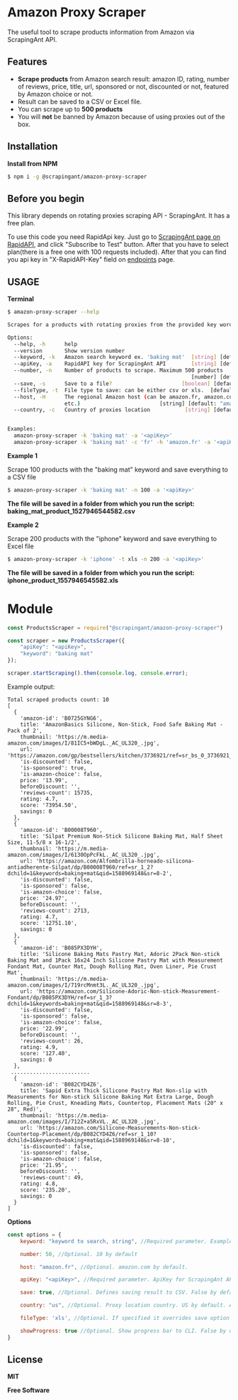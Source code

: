 # Amazon Proxy Scraper

The useful tool to scrape products information from Amazon via ScrapingAnt API.

## Features

-   **Scrape products** from Amazon search result: amazon ID, rating, number of reviews, price, title, url, sponsored or not, discounted or not, featured by Amazon choice or not.
-   Result can be saved to a CSV or Excel file.
-   You can scrape up to **500 products**
-   You will **not** be banned by Amazon because of using proxies out of the box.

## Installation

**Install from NPM**

```sh
$ npm i -g @scrapingant/amazon-proxy-scraper
```

## Before you begin

This library depends on rotating proxies scraping API - ScrapingAnt. It has a free plan.

To use this code you need RapidApi key. Just go to <a href="https://rapidapi.com/okami4kak/api/scrapingant">ScrapingAnt page on RapidAPI</a>, and click "Subscribe to Test" button. After that you have to select plan(there is a free one with 100 requests included). After that you can find you api key in "X-RapidAPI-Key" field on <a href="https://rapidapi.com/okami4kak/api/scrapingant/endpoints">endpoints</a> page.

## USAGE

**Terminal**

```sh
$ amazon-proxy-scraper --help

Scrapes for a products with rotating proxies from the provided key word

Options:
  --help, -h      help                                                 [boolean]
  --version       Show version number                                  [boolean]
  --keyword, -k   Amazon search keyword ex. 'baking mat'  [string] [default: ""]
  --apiKey, -a    RapidAPI key for ScrapingAnt API        [string] [default: ""]
  --number, -n    Number of products to scrape. Maximum 500 products
                                                          [number] [default: 10]
  --save, -s      Save to a file?                      [boolean] [default: true]
  --fileType, -t  File type to save: can be either csv or xls.  [default: "csv"]
  --host, -H      The regional Amazon host (can be amazon.fr, amazon.co.uk,
                  etc.)                         [string] [default: "amazon.com"]
  --country, -c   Country of proxies location           [string] [default: "us"]


Examples:
  amazon-proxy-scraper -k 'baking mat' -a '<apiKey>'
  amazon-proxy-scraper -k 'baking mat' -c 'fr' -h 'amazon.fr' -a '<apiKey>'
```

**Example 1**

Scrape 100 products with the "baking mat" keyword and save everything to a CSV file

```sh
$ amazon-proxy-scraper -k 'baking mat' -n 100 -a '<apiKey>'
```

**The file will be saved in a folder from which you run the script:
baking_mat_product_1527946544582.csv**

**Example 2**

Scrape 200 products with the "iphone" keyword and save everything to Excel file

```sh
$ amazon-proxy-scraper -k 'iphone' -t xls -n 200 -a '<apiKey>'
```

**The file will be saved in a folder from which you run the script:
iphone_product_1557946545582.xls**

# Module

```javascript
const ProductsScraper = require("@scrapingant/amazon-proxy-scraper")

const scraper = new ProductsScraper({
    "apiKey": "<apiKey>",
    "keyword": "baking mat"
});

scraper.startScraping().then(console.log, console.error);
```

Example output:

```
Total scraped products count: 10
[
  {
    'amazon-id': 'B0725GYNG6',
    title: 'AmazonBasics Silicone, Non-Stick, Food Safe Baking Mat - Pack of 2',
    thumbnail: 'https://m.media-amazon.com/images/I/81IC5+bWDgL._AC_UL320_.jpg',
    url: 'https://amazon.com/gp/bestsellers/kitchen/3736921/ref=sr_bs_0_3736921_1',
    'is-discounted': false,
    'is-sponsored': true,
    'is-amazon-choice': false,
    price: '13.99',
    beforeDiscount: '',
    'reviews-count': 15735,
    rating: 4.7,
    score: '73954.50',
    savings: 0
  },
  {
    'amazon-id': 'B00008T960',
    title: 'Silpat Premium Non-Stick Silicone Baking Mat, Half Sheet Size, 11-5/8 x 16-1/2',
    thumbnail: 'https://m.media-amazon.com/images/I/6130OpPcFkL._AC_UL320_.jpg',
    url: 'https://amazon.com/Alfombrilla-horneado-silicona-antiadherente-Silpat/dp/B00008T960/ref=sr_1_2?dchild=1&keywords=baking+mat&qid=1588969148&sr=8-2',
    'is-discounted': false,
    'is-sponsored': false,
    'is-amazon-choice': false,
    price: '24.97',
    beforeDiscount: '',
    'reviews-count': 2713,
    rating: 4.7,
    score: '12751.10',
    savings: 0
  },
  {
    'amazon-id': 'B085PX3DYH',
    title: 'Silicone Baking Mats Pastry Mat, Adoric 2Pack Non-stick Baking Mat and 1Pack 16x24 Inch Silicone Pastry Mat with Measurement Fondant Mat, Counter Mat, Dough Rolling Mat, Oven Liner, Pie Crust Mat',
    thumbnail: 'https://m.media-amazon.com/images/I/719rcMnmt3L._AC_UL320_.jpg',
    url: 'https://amazon.com/Silicone-Adoric-Non-stick-Measurement-Fondant/dp/B085PX3DYH/ref=sr_1_3?dchild=1&keywords=baking+mat&qid=1588969148&sr=8-3',
    'is-discounted': false,
    'is-sponsored': false,
    'is-amazon-choice': false,
    price: '22.99',
    beforeDiscount: '',
    'reviews-count': 26,
    rating: 4.9,
    score: '127.40',
    savings: 0
  },
 .........................
  {
    'amazon-id': 'B082CYD4Z6',
    title: 'Sapid Extra Thick Silicone Pastry Mat Non-slip with Measurements for Non-stick Silicone Baking Mat Extra Large, Dough Rolling, Pie Crust, Kneading Mats, Countertop, Placement Mats (20" x 28", Red)',
    thumbnail: 'https://m.media-amazon.com/images/I/712Z+a5RxVL._AC_UL320_.jpg',
    url: 'https://amazon.com/Silicone-Measurements-Non-stick-Countertop-Placement/dp/B082CYD4Z6/ref=sr_1_10?dchild=1&keywords=baking+mat&qid=1588969148&sr=8-10',
    'is-discounted': false,
    'is-sponsored': false,
    'is-amazon-choice': false,
    price: '21.95',
    beforeDiscount: '',
    'reviews-count': 49,
    rating: 4.8,
    score: '235.20',
    savings: 0
  }
]
```

**Options**

```javascript
const options = {
    keyword: "keyword to search, string", //Required parameter. Example: "baking mat"

    number: 50, //Optional. 10 by default

    host: "amazon.fr", //Optional. amazon.com by default.

    apiKey: "<apiKey>", //Required parameter. ApiKey for ScrapingAnt API

    save: true, //Optional. Defines saving result to CSV. False by default.

    country: "us", //Optional. Proxy location country. US by default. Available countries: ae, br, cn, de, es, fr, gb, hk, in, it, il, jp, nl, ru, sa, us,

    fileType: 'xls', //Optional. If specified it overrides save option to true.

    showProgress: true //Optional. Show progress bar to CLI. False by default.
}
```

## License

**MIT**

**Free Software**